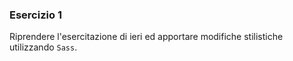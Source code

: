 ### Esercizio 1

Riprendere l'esercitazione di ieri ed apportare modifiche stilistiche utilizzando `Sass`.
